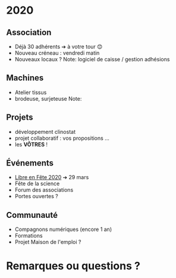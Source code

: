 # 2020


## Association
* Déjà 30 adhérents ➔ à votre tour 😊
* Nouveau créneau : vendredi matin
* Nouveaux locaux ?
Note:
logiciel de caisse / gestion adhésions


## Machines
* Atelier tissus
 * brodeuse, surjeteuse
Note:


## Projets
* développement clinostat
* projet collaboratif : vos propositions ...
* les **VÔTRES** !


## Événements
* [Libre en Fête 2020](http://libre-en-fete-tregor.fr/) ➔ 29 mars
* Fête de la science
* Forum des associations
* Portes ouvertes ?


## Communauté
* Compagnons numériques (encore 1 an)
* Formations
* Projet Maison de l'emploi ?


# Remarques ou questions ?
